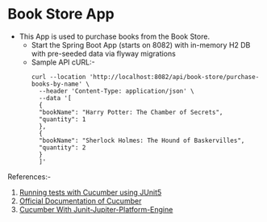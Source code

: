 # Book Store App
- This App is used to purchase books from the Book Store.
  - Start the Spring Boot App (starts on 8082) with in-memory H2 DB with pre-seeded data via flyway migrations
  - Sample API cURL:- 
    ```
    curl --location 'http://localhost:8082/api/book-store/purchase-books-by-name' \
      --header 'Content-Type: application/json' \
      --data '[
      {
      "bookName": "Harry Potter: The Chamber of Secrets",
      "quantity": 1
      },
      {
      "bookName": "Sherlock Holmes: The Hound of Baskervilles",
      "quantity": 2
      }
      ]'
    ```

References:-
1. [Running tests with Cucumber using JUnit5](https://softwareevolutivo.com.ec/en/cucumber-spring-boot-2-junit-5-2/)
2. [Official Documentation of Cucumber](https://cucumber.io/docs/installation/java)
3. [Cucumber With Junit-Jupiter-Platform-Engine](https://github.com/cucumber/cucumber-jvm/tree/main/cucumber-junit-platform-engine)


